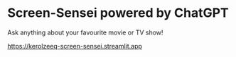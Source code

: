 # Screen-Sensei powered by ChatGPT
Ask anything about your favourite movie or TV show!

https://kerolzeeq-screen-sensei.streamlit.app


